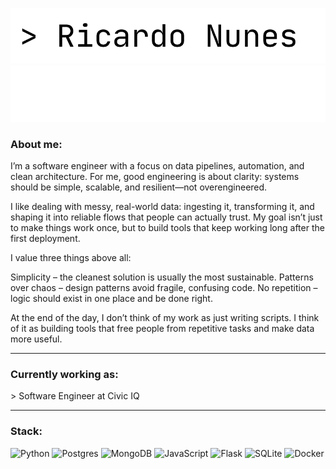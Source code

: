 ![](https://raw.githubusercontent.com/RicardoNunes2000/RicardoNunes2000/refs/heads/main/bg_only.png#gh-dark-mode-only)
![](https://raw.githubusercontent.com/RicardoNunes2000/RicardoNunes2000/refs/heads/main/logo.png#gh-light-mode-only)


### About me:
I’m a software engineer with a focus on data pipelines, automation, and clean architecture. For me, good engineering is about clarity: systems should be simple, scalable, and resilient—not overengineered.

I like dealing with messy, real-world data: ingesting it, transforming it, and shaping it into reliable flows that people can actually trust. My goal isn’t just to make things work once, but to build tools that keep working long after the first deployment.

I value three things above all:

Simplicity – the cleanest solution is usually the most sustainable.
Patterns over chaos – design patterns avoid fragile, confusing code.
No repetition – logic should exist in one place and be done right.

At the end of the day, I don’t think of my work as just writing scripts. 
I think of it as building tools that free people from repetitive tasks and make data more useful.

---

### Currently working as:
\> Software Engineer at Civic IQ

---

### Stack:
![Python](https://img.shields.io/badge/python-3670A0?style=for-the-badge&logo=python&logoColor=ffdd54)
![Postgres](https://img.shields.io/badge/postgres-%23316192.svg?style=for-the-badge&logo=postgresql&logoColor=white)
![MongoDB](https://img.shields.io/badge/MongoDB-%234ea94b.svg?style=for-the-badge&logo=mongodb&logoColor=white)
![JavaScript](https://img.shields.io/badge/javascript-%23323330.svg?style=for-the-badge&logo=javascript&logoColor=%23F7DF1E)
![Flask](https://img.shields.io/badge/flask-%23000.svg?style=for-the-badge&logo=flask&logoColor=white)
![SQLite](https://img.shields.io/badge/sqlite-%2307405e.svg?style=for-the-badge&logo=sqlite&logoColor=white)
![Docker](https://img.shields.io/badge/docker-%230db7ed.svg?style=for-the-badge&logo=docker&logoColor=white)




